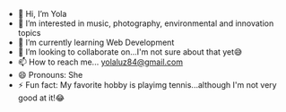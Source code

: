 - 👋 Hi, I’m Yola
- 👀 I’m interested in music, photography, environmental and innovation topics
- 🌱 I’m currently learning Web Development
- 💞️ I’m looking to collaborate on...I'm not sure about that yet😅
- 📫 How to reach me... yolaluz84@gmail.com
- 😄 Pronouns: She
- ⚡ Fun fact: My favorite hobby is playimg tennis...although I'm not very good at it!😂

<!---
YoLight84/YoLight84 is a ✨ special ✨ repository because its `README.md` (this file) appears on your GitHub profile.
You can click the Preview link to take a look at your changes.
--->
